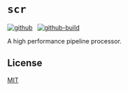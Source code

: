 # `scr`

[![github]](https://github.com/cmrschwarz/scrr)&ensp;
[![github-build]](https://github.com/cmrschwarz/scrr/actions/workflows/ci.yml)&ensp;

[github]: https://img.shields.io/badge/cmrschwarz/scrr-8da0cb?&labelColor=555555&logo=github
[github-build]: https://github.com/cmrschwarz/scrr/actions/workflows/ci.yml/badge.svg
[github-build-shields]: https://img.shields.io/github/actions/workflow/status/cmrschwarz/scrr/ci.yml?branch=main&logo=github

A high performance pipeline processor.

## License
[MIT](./LICENSE)
